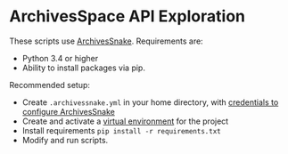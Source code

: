 # ArchivesSpace API Exploration

These scripts use [ArchivesSnake](https://github.com/archivesspace-labs/ArchivesSnake). Requirements are:

- Python 3.4 or higher
- Ability to install packages via pip.

Recommended setup:

- Create `.archivessnake.yml` in your home directory, with [credentials to configure ArchivesSnake](https://github.com/archivesspace-labs/ArchivesSnake?tab=readme-ov-file#configuration)
- Create and activate a [virtual environment](https://docs.python.org/3/library/venv.html) for the project
- Install requirements `pip install -r requirements.txt`
- Modify and run scripts.

